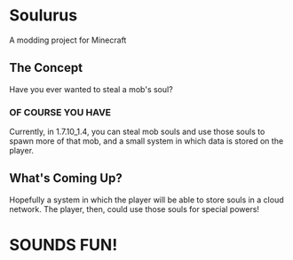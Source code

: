 # Soulurus
A modding project for Minecraft
## The Concept
Have you ever wanted to steal a mob's soul?
### OF COURSE YOU HAVE
Currently, in 1.7.10_1.4, you can steal mob souls and use those souls to spawn more of that mob, and a small system in which data is stored on the player.
## What's Coming Up?
Hopefully a system in which the player will be able to store souls in a cloud network.  The player, then, could use those souls for special powers!
# SOUNDS FUN!
